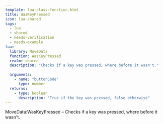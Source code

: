 ```yaml
---
template: lua-class-function.html
title: WasKeyPressed
icon: lua-shared
tags:
  - lua
  - shared
  - needs-verification
  - needs-example
lua:
  library: MoveData
  function: WasKeyPressed
  realm: shared
  description: "Checks if a key was pressed, where before it wasn't."
  
  arguments:
    - name: "buttonCode"
      type: number
  returns:
    - type: boolean
      description: "True if the key was pressed, false otherwise"
---
```


<div class="lua__search__keywords">
MoveData:WasKeyPressed &#x2013; Checks if a key was pressed, where before it wasn't.
</div>
